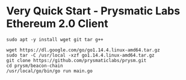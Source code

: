 # Very Quick Start - Prysmatic Labs Ethereum 2.0 Client

```
sudo apt -y install wget git tar g++

wget https://dl.google.com/go/go1.14.4.linux-amd64.tar.gz
sudo tar -C /usr/local -xzf go1.14.4.linux-amd64.tar.gz
git clone https://github.com/prysmaticlabs/prysm.git
cd prysm/beacon-chain
/usr/local/go/bin/go run main.go
```
